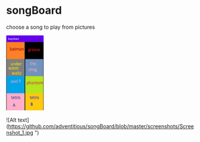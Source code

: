 # songBoard
choose a song to play from pictures


<img src="https://github.com/adventitious/songBoard/blob/master/screenshots/Screenshot_1.jpg" alt="alt text" width="100" height="200">



![Alt text](https://github.com/adventitious/songBoard/blob/master/screenshots/Screenshot_1.jpg  ")
